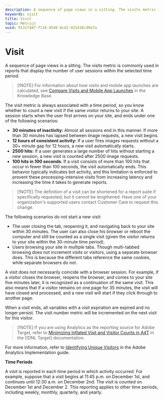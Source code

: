 ```yaml
---
description: A sequence of page views in a sitting. The visits metric is commonly used in reports that display the number of user sessions within the selected time period.
keywords: visit
title: Visit
topic: Metrics
uuid: 91317487-f116-4546-8cd2-421418c49a7a
---
```


# Visit

A sequence of page views in a sitting. The visits metric is commonly used in reports that display the number of user sessions within the selected time period.

>[!NOTE] For information about how visits and mobile app launches are calculated, see [Compare Visits and Mobile App Launches](https://helpx.adobe.com/analytics/kb/compare-visits-and-mobile-app-launches.html) in the Knowledge Base.

The visit metric is always associated with a time period, so you know whether to count a new visit if the same visitor returns to your site. A session starts when the user first arrives on your site, and ends under one of the following scenarios:

* **30 minutes of inactivity:** Almost all sessions end in this manner. If more than 30 minutes has lapsed between image requests, a new visit begins.
* **12 hours of consistent activity:** If a user fires images requests without a 30+ minute gap for 12 hours, a new visit automatically starts.
* **2500 hits:** If a user generates a large number of hits without starting a new session, a new visit is counted after 2500 image requests.
* **100 hits in 100 seconds**: If a visit consists of more than 100 hits that occur in fewer than 100 seconds, the visit automatically ends. This behavior typically indicates bot activity, and this limitation is enforced to prevent these processing-intensive visits from increasing latency and increasing the time it takes to generate reports.

>[!NOTE] The definition of a visit can be shortened for a report suite if specifically requested, but it cannot be lengthened. Have one of your organization's supported users contact Customer Care to request this change.

The following scenarios do not start a new visit:

* The user closing the tab, reopening it, and navigating back to your site within 30 minutes. The user can also close his browser or reboot the computer and still be counted as a single visit (given the visitor returns to your site within the 30-minute time period).
* Users browsing your site in multiple tabs. Though multi-tabbed browsing does not increment visits or visitors, using a separate browser does. This is because the different tabs reference the same cookies, while separate browsers do not.

A visit does not necessarily coincide with a browser session. For example, if a visitor closes the browser, reopens the browser, and comes to your site five minutes later, it is recognized as a continuation of the same visit. This also means that if a visitor remains on one page for 35 minutes, the visit will have closed and processed, and a new visit will start if they click through to another page.

When a visit ends, all variables with a visit expiration are expired and no longer persist. The visit number metric will be incremented on the next visit for this visitor.

>[!NOTE] If you are using Analytics as the reporting source for Adobe Target, refer to [Minimizing Inflated Visit and Visitor Counts in A4T](https://marketing.adobe.com/resources/help/en_US/target/a4t/minimizing-inflated-visit-and-visitor-counts-a4t.html) in the [!DNL Target] documentation.

For more information, refer to [Identifying Unique Visitors](https://docs.adobe.com/content/help/en/analytics/technotes/visitor-identification.html) in the Adobe Analytics Implementation guide.

**Time Periods**

A visit is reported in each time period in which activity occurred. For example, suppose that a visit begins at 11:45 p.m. on December 1st, and continues until 12:30 a.m. on December 2nd. The visit is counted on December 1st and December 2. This reporting applies to other time periods, including weekly, monthly, quarterly, and yearly.
